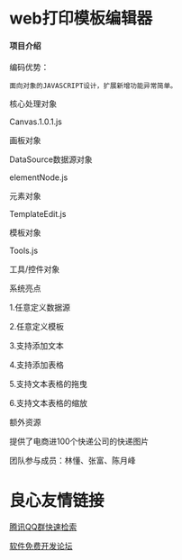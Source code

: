 # web打印模板编辑器

#### 项目介绍
编码优势：

    面向对象的JAVASCRIPT设计，扩展新增功能异常简单。

核心处理对象

Canvas.1.0.1.js

画板对象

DataSource数据源对象

elementNode.js

元素对象

TemplateEdit.js

模板对象

Tools.js

工具/控件对象

系统亮点

1.任意定义数据源

2.任意定义模板

3.支持添加文本

4.支持添加表格

5.支持文本表格的拖曳

6.支持文本表格的缩放

额外资源

提供了电商进100个快递公司的快递图片

团队参与成员：林懂、张富、陈月峰


 # 良心友情链接

[腾讯QQ群快速检索](http://u.720life.cn/s/8cf73f7c)

[软件免费开发论坛](http://u.720life.cn/s/bbb01dc0)